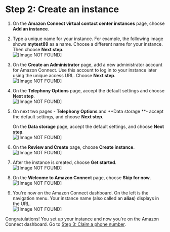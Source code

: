 # Step 2: Create an instance<a name="tutorial1-create-instance"></a>

1. On the **Amazon Connect virtual contact center instances** page, choose **Add an instance**\.

1. Type a unique name for your instance\. For example, the following image shows **mytest89** as a name\. Choose a different name for your instance\. Then choose **Next step**\.  
![\[Image NOT FOUND\]](http://docs.aws.amazon.com/connect/latest/adminguide/images/tutorial1-name-instance.png)

1. On the **Create an Administrator** page, add a new administrator account for Amazon Connect\. Use this account to log in to your instance later using the unique access URL\. Choose **Next step**\.  
![\[Image NOT FOUND\]](http://docs.aws.amazon.com/connect/latest/adminguide/images/tutorial1-create-admin.png)

1. On the **Telephony Options** page, accept the default settings and choose **Next step**\.   
![\[Image NOT FOUND\]](http://docs.aws.amazon.com/connect/latest/adminguide/images/tutorial1-telephony-defaults.png)

1. On next two pages \- **Telephony Options** and **Data storage **\- accept the default settings, and choose **Next step**\. 

   On the **Data storage** page, accept the default settings, and choose **Next step**\.   
![\[Image NOT FOUND\]](http://docs.aws.amazon.com/connect/latest/adminguide/images/tutorial1-storage-defaults.png)

1. On the **Review and Create** page, choose **Create instance**\.  
![\[Image NOT FOUND\]](http://docs.aws.amazon.com/connect/latest/adminguide/images/tutorial1-review-create-instance.png)

1. After the instance is created, choose **Get started**\.  
![\[Image NOT FOUND\]](http://docs.aws.amazon.com/connect/latest/adminguide/images/tutorial1-done-created-instance.png)

1. On the **Welcome to Amazon Connect** page, choose **Skip for now**\.  
![\[Image NOT FOUND\]](http://docs.aws.amazon.com/connect/latest/adminguide/images/tutorial1-skip-for-now.png)

1. You're now on the Amazon Connect dashboard\. On the left is the navigation menu\. Your instance name \(also called an **alias**\) displays in the URL\.   
![\[Image NOT FOUND\]](http://docs.aws.amazon.com/connect/latest/adminguide/images/tutorial1-dashboard.png)

Congratulations\! You set up your instance and now you're on the Amazon Connect dashboard\. Go to [Step 3: Claim a phone number](tutorial1-claim-phone-number.md)\.